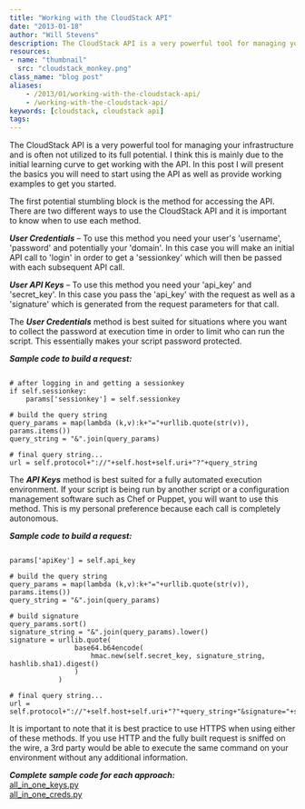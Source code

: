 ```yaml
---
title: "Working with the CloudStack API"
date: "2013-01-18"
author: "Will Stevens"
description: The CloudStack API is a very powerful tool for managing your infrastructure and is often not utilized to its full potential.
resources:
- name: "thumbnail"
  src: "cloudstack_monkey.png"
class_name: "blog post"
aliases:
    - /2013/01/working-with-the-cloudstack-api/
    - /working-with-the-cloudstack-api/
keywords: [cloudstack, cloudstack api]
tags:
---
```


<p>The CloudStack API is a very powerful tool for managing your infrastructure and is often not utilized to its full potential.  I think this is mainly due to the initial learning curve to get working with the API.  In this post I will present the basics you will need to start using the API as well as provide working examples to get you started.</p>

<p>The first potential stumbling block is the method for accessing the API.  There are two different ways to use the CloudStack API and it is important to know when to use each method.</p>

<div class="tabbed-text">
<p><strong><em>User Credentials</em></strong> – To use this method you need your user's 'username', 'password' and potentially your 'domain'.  In this case you will make an initial API call to 'login' in order to get a 'sessionkey' which will then be passed with each subsequent API call.</p>
<p><strong><em>User API Keys</em></strong> – To use this method you need your 'api_key' and 'secret_key'.  In this case you pass the 'api_key' with the request as well as a 'signature' which is generated from the request parameters for that call.</p>
</div>

<p>The <strong><em>User Credentials</em></strong> method is best suited for situations where you want to collect the password at execution time in order to limit who can run the script.  This essentially makes your script password protected.</p>

<p><strong><em>Sample code to build a request:</em></strong></p>

<pre><code>
# after logging in and getting a sessionkey
if self.sessionkey:
    params['sessionkey'] = self.sessionkey

# build the query string
query_params = map(lambda (k,v):k+"="+urllib.quote(str(v)), params.items())
query_string = "&".join(query_params)

# final query string...
url = self.protocol+"://"+self.host+self.uri+"?"+query_string
</code></pre>

<p>The <strong><em>API Keys</em></strong> method is best suited for a fully automated execution environment.  If your script is being run by another script or a configuration management software such as Chef or Puppet, you will want to use this method.  This is my personal preference because each call is completely autonomous.</p>
<p><strong><em>Sample code to build a request:</em></strong></p>

<pre><code>
params['apiKey'] = self.api_key

# build the query string
query_params = map(lambda (k,v):k+"="+urllib.quote(str(v)), params.items())
query_string = "&".join(query_params)

# build signature
query_params.sort()
signature_string = "&".join(query_params).lower()
signature = urllib.quote(
                base64.b64encode(
                    hmac.new(self.secret_key, signature_string, hashlib.sha1).digest()
                )
            )

# final query string...
url = self.protocol+"://"+self.host+self.uri+"?"+query_string+"&signature="+signature
</code></pre>

<p>It is important to note that it is best practice to use HTTPS when using either of these methods.  If you use HTTP and the fully built request is sniffed on the wire, a 3rd party would be able to execute the same command on your environment without any additional information.</p>

<p><strong><em>Complete sample code for each approach:</em></strong><br> <a href="/images/blog/txt/all_in_one_keys.py_.txt">all_in_one_keys.py</a><br> <a href="/images/blog/txt/all_in_one_creds.py_.txt">all_in_one_creds.py</a></p>